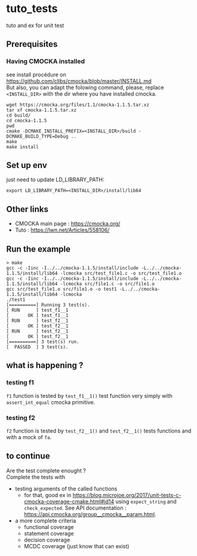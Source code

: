 # tuto_tests
tuto and ex for unit test

## Prerequisites

### Having CMOCKA installed
see install procédure on https://github.com/clibs/cmocka/blob/master/INSTALL.md  
But also, you can adapt the folowing command, please, replace `<INSTALL_DIR>`  with the dir where you have installed cmocka.
```shell
wget https://cmocka.org/files/1.1/cmocka-1.1.5.tar.xz
tar xf cmocka-1.1.5.tar.xz
cd build/
cd cmocka-1.1.5
pwd
cmake -DCMAKE_INSTALL_PREFIX=<INSTALL_DIR>/build -DCMAKE_BUILD_TYPE=Debug ..
make
make install
```
## Set up env 
just need to update LD_LIBRARY_PATH:
```shell
export LD_LIBRARY_PATH=<INSTALL_DIR>/install/lib64
```

## Other links
- CMOCKA main page : https://cmocka.org/
- Tuto : https://lwn.net/Articles/558106/



## Run the example
```shell
> make
gcc -c -Iinc -I../../cmocka-1.1.5/install/include -L../../cmocka-1.1.5/install/lib64 -lcmocka src/test_file1.c -o src/test_file1.o
gcc -c -Iinc -I../../cmocka-1.1.5/install/include -L../../cmocka-1.1.5/install/lib64 -lcmocka src/file1.c -o src/file1.o
gcc src/test_file1.o src/file1.o -o test1 -L../../cmocka-1.1.5/install/lib64 -lcmocka
./test1
[==========] Running 3 test(s).
[ RUN      ] test_f1__1
[       OK ] test_f1__1
[ RUN      ] test_f2__1
[       OK ] test_f2__1
[ RUN      ] test_f2__1
[       OK ] test_f2__1
[==========] 3 test(s) run.
[  PASSED  ] 3 test(s).
```

## what is happening ?

### testing f1
`f1` function is tested by `test_f1__1()` test function very simply with `assert_int_equal` cmocka primitive.

### testing f2
`f2` function is tested by `test_f2__1()` and `test_f2__1()` tests functions and with a mock of `fa`.

## to continue
Are the test complete enought ?  
Complete the tests with
- testing arguments of the called functions
  - for that, good ex in https://blog.microjoe.org/2017/unit-tests-c-cmocka-coverage-cmake.html#id14 using `expect_string` and `check_expected`. See API documentation : https://api.cmocka.org/group__cmocka__param.html.
- a more complete criteria
  - functional coverage
  - statement coverage
  - decision coverage
  - MCDC coverage (just know that can exist)




